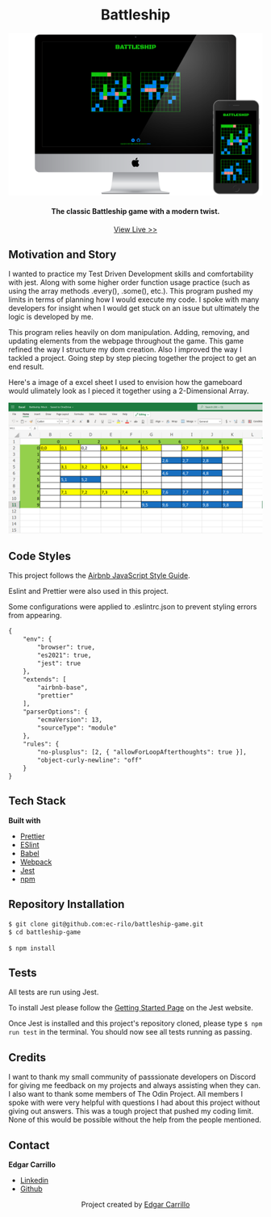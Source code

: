 
<h1 align="center">Battleship</h1>

![Alt text](./src/images/show-off-imgs/battleship.png)
<h4 align="center">The classic Battleship game with a modern twist.</h4>
<p align="center"> <a href="https://ec-battleship.netlify.app/">View Live >></a></p>

## Motivation and Story
I wanted to practice my Test Driven Development skills and comfortability with jest. Along with
some higher order function usage practice (such as using the array methods .every(), .some(), etc.). This program pushed my limits in terms of planning
how I would execute my code. I spoke with many developers for insight when I would get stuck
on an issue but ultimately the logic is developed by me.

This program relies heavily on dom manipulation. Adding, removing, and updating elements from the 
webpage throughout the game. This game refined the way I structure my dom creation. Also I improved the way 
I tackled a project. Going step by step piecing together the project to get an end result.

Here's a image of a excel sheet I used to envision how the gameboard would ulimately look as I pieced
it together using a 2-Dimensional Array.

![Alt text](./src/images/show-off-imgs/excel-sheet-battleship.png)

## Code Styles
This project follows the [Airbnb JavaScript Style Guide](https://github.com/airbnb/javascript).

Eslint and Prettier were also used in this project.

Some configurations were applied to .eslintrc.json to prevent styling errors from appearing.
```
{
    "env": {
        "browser": true,
        "es2021": true,
        "jest": true
    },
    "extends": [
        "airbnb-base",
        "prettier"
    ],
    "parserOptions": {
        "ecmaVersion": 13,
        "sourceType": "module"
    },
    "rules": {
        "no-plusplus": [2, { "allowForLoopAfterthoughts": true }],
        "object-curly-newline": "off"
    }
}
```

## Tech Stack
**Built with**
- [Prettier](https://prettier.io/)
- [ESlint](https://eslint.org/)
- [Babel](https://babeljs.io/)
- [Webpack](https://webpack.js.org/)
- [Jest](https://jestjs.io/docs/getting-started)
- [npm](https://www.npmjs.com/)

## Repository Installation
```
$ git clone git@github.com:ec-rilo/battleship-game.git
$ cd battleship-game

$ npm install
```

## Tests
All tests are run using Jest.

To install Jest please follow the [Getting Started Page](https://jestjs.io/docs/getting-started) on the
Jest website.

Once Jest is installed and this project's repository cloned, please type `$ npm run test` in the terminal.
You should now see all tests running as passing.

## Credits
I want to thank my small community of passsionate developers on Discord for giving me feedback on my projects
and always assisting when they can. I also want to thank some members of The Odin Project. All members I spoke
with were very helpful with questions I had about this project without giving out answers. This was a tough project
that pushed my coding limit. None of this would be possible without the help from the people mentioned.

## Contact
**Edgar Carrillo**
</br>
- [Linkedin](https://www.linkedin.com/in/ecarrillo046/)
- [Github](https://github.com/ec-rilo)


<p align="center">Project created by <a href="https://github.com/ec-rilo">Edgar Carrillo</a></p>
